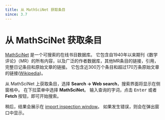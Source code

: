 ```yaml
---
title: 从 MathSciNet 获取条目
since: 3.7
---
```


# 从 MathSciNet 获取条目

[MathSciNet](http://www.ams.org/mathscinet/) 是一个可搜索的在线书目数据库。 它包含自1940年以来期刊《数学评论》（MR）的所有内容，以及广泛的作者数据库，其他MR条目的链接，引用，完整日记条目和原始文章的链接。
它包含近300万个条目和超过170万条原始文章的链接([Wikipedia](https://en.wikipedia.org/wiki/MathSciNet))。

从 MathSciNet 上获取条目，选择 **Search → Web search**，搜索界面将显示在侧窗格中。
在下拉菜单中选择 **MathSciNet**。
输入查询的字词，点击 <kbd>Enter</kbd> 或者 **Fetch** 按钮，即可开始搜索。

稍后，结果会展示在 [import inspection window](ImportInspectionDialog)。
如果发生错误，则会在弹出窗口中显示。
